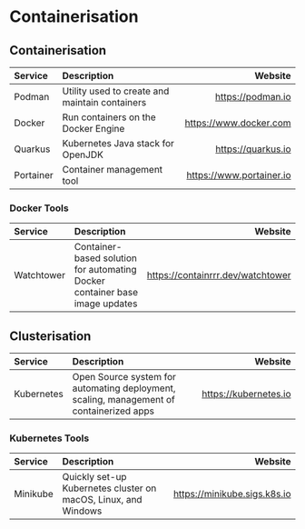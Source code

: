 # Containerisation

## Containerisation

| Service     | Description                                    | Website                  |
| :---------- | :--------------------------------------------- | -----------------------: |
| Podman      | Utility used to create and maintain containers | https://podman.io        |
| Docker      | Run containers on the Docker Engine            | https://www.docker.com   |
| Quarkus     | Kubernetes Java stack for OpenJDK              | https://quarkus.io       |
| Portainer   | Container management tool                      | https://www.portainer.io |

### Docker Tools

| Service    | Description                                                                 | Website                           |
| :--------- | :-------------------------------------------------------------------------- | --------------------------------: |
| Watchtower | Container-based solution for automating Docker container base image updates | https://containrrr.dev/watchtower |

## Clusterisation

| Service    | Description                                                                             | Website               |
| :--------- | :-------------------------------------------------------------------------------------- | --------------------: |
| Kubernetes | Open Source system for automating deployment, scaling, management of containerized apps | https://kubernetes.io |

### Kubernetes Tools

| Service  | Description                                                    | Website                      |
| :------- | :------------------------------------------------------------- | ---------------------------: |
| Minikube | Quickly set-up Kubernetes cluster on macOS, Linux, and Windows | https://minikube.sigs.k8s.io |

